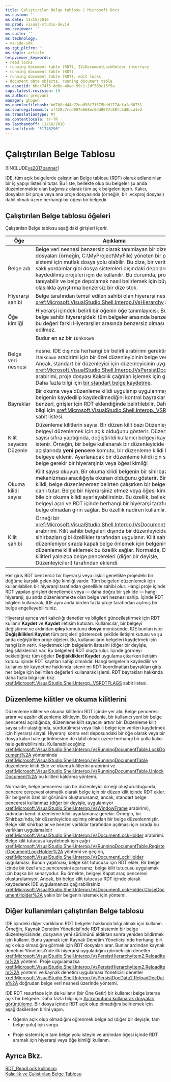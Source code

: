 ```yaml
---
title: Çalıştırılan Belge tablosu | Microsoft Docs
ms.custom: ''
ms.date: 11/15/2016
ms.prod: visual-studio-dev14
ms.reviewer: ''
ms.suite: ''
ms.technology:
- vs-ide-sdk
ms.tgt_pltfrm: ''
ms.topic: article
helpviewer_keywords:
- read locks
- running document table (RDT), IVsDocumentLockHolder interface
- running document table (RDT)
- running document table (RDT), edit locks
- document data objects, running document table
ms.assetid: bbec74f3-dd8e-48ad-99c1-2df503c15f5a
caps.latest.revision: 19
ms.author: gregvanl
manager: ghogen
ms.openlocfilehash: bd7b8cd44c72ea058f71575bdd1774efafa86731
ms.sourcegitcommit: af428c7ccd007e668ec0dd8697c88fc5d8bca1e2
ms.translationtype: MT
ms.contentlocale: tr-TR
ms.lasthandoff: 11/16/2018
ms.locfileid: "51746296"
---
```

# <a name="running-document-table"></a>Çalıştırılan Belge Tablosu
[!INCLUDE[vs2017banner](../../includes/vs2017banner.md)]

IDE, tüm açık belgelerde çalıştırılan Belge tablosu (RDT) olarak adlandırılan bir iç yapıyı listesini tutar. Bu liste, bellekte olup bu belgeler şu anda düzenlenmekte olan bağımsız olarak tüm açık belgeleri içerir. Kalıcı, dosyaları bir proje veya ana proje dosyasında (örneğin, bir .vcxproj dosyası) dahil olmak üzere herhangi bir öğeyi bir belgedir.  
  
## <a name="elements-of-the-running-document-table"></a>Çalıştırılan Belge tablosu öğeleri  
 Çalıştırılan Belge tablosu aşağıdaki girişleri içerir.  
  
|Öğe|Açıklama|  
|-------------|-----------------|  
|Belge adı|Belge veri nesnesi benzersiz olarak tanımlayan bir dize. Bu dosyaları (örneğin, C:\MyProject\MyFile) yöneten bir proje sistemi için mutlak dosya yolu olabilir. Bu dize, bir veritabanındaki saklı yordamlar gibi dosya sistemleri dışındaki depolardan kaydedilmiş projeleri için de kullanılır. Bu durumda, proje sistemi tanıyabilir ve belge depolamak nasıl belirlemek için büyük olasılıkla ayrıştırma benzersiz bir dize stok.|  
|Hiyerarşi sahibi|Belge tarafından temsil edilen sahibi olan hiyerarşi nesnesinin bir <xref:Microsoft.VisualStudio.Shell.Interop.IVsHierarchy> arabirimi.|  
|Öğe kimliği|Hiyerarşi içindeki belirli bir öğenin öğe tanımlayıcısı. Bu değer, bu belge sahibi hiyerarşideki tüm belgeler arasında benzersiz, ancak bu değeri farklı Hiyerarşiler arasında benzersiz olması garanti edilmez.|  
|Belge veri nesnesi|Budur en az bir `IUnknown`<br /><br /> nesne. IDE dışında herhangi bir belirli arabirimi gerektirmez `IUnknown` arabirimi için bir özel düzenleyicinin belge veri nesnesi. Ancak, standart bir düzenleyici için düzenleyicinin uygulaması <xref:Microsoft.VisualStudio.Shell.Interop.IVsPersistDocData2> arabirimi, proje dosyası Kalıcılık çağrıları işlemek için gereklidir. Daha fazla bilgi için [bir standart belge kaydetme](../../extensibility/internals/saving-a-standard-document.md).|  
|Bayraklar|Bir okuma veya düzenleme kilidi uygulanıp uygulanmayacağını belgenin kaydedilip kaydedilmediğini kontrol bayraklar ve benzeri, girişler için RDT eklendiğinde belirtilebilir. Daha fazla bilgi için <xref:Microsoft.VisualStudio.Shell.Interop._VSRDTFLAGS> sabit listesi.|  
|Kilit sayacını Düzenle|Düzenleme kilitlerin sayısı. Bir düzen kilit bazı Düzenleyicisi belgeyi düzenlemek için açık olduğunu gösterir. Düzenleme kilit sayısı sıfıra yaptığında, değiştirildi kullanıcı belgeyi kaydedin istenir. Örneğin, bir belge kullanarak bir düzenleyicide her açışlarında **yeni pencere** komutu, bir düzenleme kilidi RDT bu belgeye eklenir. Ayarlanacak bir düzenleme kilidi için sırayla belge gerekir bir hiyerarşiniz veya öğesi kimliği|  
|Okuma kilidi sayısı|Kilit sayısı okuyun. Bir okuma kilidi belgenin bir sihirbaz gibi bazı mekanizması aracılığıyla okunan olduğunu gösterir. Bir okuma kilidi, belge düzenlenemez belirten çalışırken bir belge RDT içinde canlı tutar. Belge bir hiyerarşiniz etmez veya öğesi kimliği olsa bile bir okuma kilidi ayarlayabilirsiniz. Bu özellik, bellekte bir belgeyi açın ve RDT içinde herhangi bir hiyerarşi tarafından ait belge olmadan girin sağlar. Bu özellik nadiren kullanılır.|  
|Kilit sahibi|Örneği bir <xref:Microsoft.VisualStudio.Shell.Interop.IVsDocumentLockHolder> arabirimi. Kilit sahibi belgeleri dışında bir düzenleyicide açıp sihirbazları gibi özellikler tarafından uygulanır. Kilit sahibi hala düzenleniyor sırada kapalı belge önlemek için belgenin bir düzenleme kilit eklemek bu özellik sağlar. Normalde, Düzen kilitleri yalnızca belge pencereleri (diğer bir deyişle, Düzenleyicileri) tarafından eklendi.|  
  
 Her giriş RDT benzersiz bir hiyerarşi veya ilişkili genellikle projedeki bir düğüme karşılık gelen öğe kimliği vardır. Tüm belgeleri düzenlemek için kullanılabilen bir hiyerarşi tarafından genellikle sahibi olur. Hangi proje içinde RDT yapılan girişleri denetlemek veya — daha doğru bir şekilde — hangi hiyerarşi, şu anda düzenlenmekte olan belge veri nesnesi sahip. İçinde RDT bilgileri kullanarak, IDE aynı anda birden fazla proje tarafından açılmış bir belge engelleyebilirsiniz.  
  
 Hiyerarşi ayrıca veri kalıcılığı denetler ve bilgileri güncelleştirmek için RDT kullanır **Kaydet** ve **Kaydet** iletişim kutuları. Kullanıcılar, bir belgeyi değiştirme ve ardından **çıkış** komutunu **dosya** menüsünde, IDE bunları ister **Değişiklikleri Kaydet** tüm projeleri gösterecek şekilde iletişim kutusu ve şu anda değiştirilen proje öğeleri. Bu, kullanıcıların belgeleri kaydetmek için hangi izin verir. Kaydetmek için belgelerin listesini (diğer bir deyişle, değişiklikleriniz var. Bu belgeleri) RDT oluşturulur. İçinde görmeyi beklediğiniz tüm öğeler **Değişiklikleri Kaydet** uygulama çıkarken iletişim kutusu içinde RDT kayıtları sahip olmalıdır. Hangi belgelerin kaydedilir ve kullanıcı bir kaydetme hakkında istenir mi RDT koordinatları bayrakları giriş her belge için belirtilen değerleri kullanarak işlemi. RDT bayrakları hakkında daha fazla bilgi için bkz. <xref:Microsoft.VisualStudio.Shell.Interop._VSRDTFLAGS> sabit listesi.  
  
## <a name="edit-locks-and-read-locks"></a>Düzenleme kilitler ve okuma kilitlerini  
 Düzenleme kilitler ve okuma kilitlerini RDT içinde yer alır. Belge penceresi artırır ve azaltır düzenleme kilitleyin. Bu nedenle, bir kullanıcı yeni bir belge penceresi açıldığında, düzenleme kilit sayacını artırır bir. Düzenleme kilit sayısı sıfır ulaştığında, sürdürülmesi veya ilişkili belge için verileri kaydetmek için hiyerarşi sinyal. Hiyerarşi sonra veri deposundaki bir öğe olarak veya bir dosya kalıcı hale getirilmesine de dahil olmak üzere herhangi bir yolla kalıcı hale getirebilirsiniz. Kullanabileceğiniz <xref:Microsoft.VisualStudio.Shell.Interop.IVsRunningDocumentTable.LockDocument%2A> yönteminde <xref:Microsoft.VisualStudio.Shell.Interop.IVsRunningDocumentTable> düzenleme kilidi Ekle ve okuma kilitlerini arabirimi ve <xref:Microsoft.VisualStudio.Shell.Interop.IVsRunningDocumentTable.UnlockDocument%2A> bu kilitleri kaldırma yöntemi.  
  
 Normalde, belge penceresi için bir düzenleyici örneği oluşturulduğunda, pencere çerçevesi otomatik olarak belge için bir düzen kilit içinde RDT ekler. Bir belgenin özel bir görünüm oluşturursanız, ancak, standart belge penceresi kullanmaz (diğer bir deyişle, uygulamıyor <xref:Microsoft.VisualStudio.Shell.Interop.IVsWindowFrame> arabirimi), ardından kendi düzenleme kilidi ayarlamanız gerekir. Örneğin, bir Sihirbazı'nda, bir düzenleyicide açılmış olmadan bir belge düzenlenmiştir. Belge kilit sihirbazlar ve benzer varlıklar tarafından açılması için sırada bu varlıkları uygulamalıdır <xref:Microsoft.VisualStudio.Shell.Interop.IVsDocumentLockHolder> arabirimi. Belge kilit tutucusu kaydetmek için çağrı <xref:Microsoft.VisualStudio.Shell.Interop.IVsRunningDocumentTable.RegisterDocumentLockHolder%2A> yöntemi ve geçirin, <xref:Microsoft.VisualStudio.Shell.Interop.IVsDocumentLockHolder> uygulaması. Bunun yapılması, belge kilit tutucusu için RDT ekler. Bir belge içinde bir özel araç penceresini açarsanız, belge kilit tutucusu uygulamak için başka bir senaryodur. Bu örnekte, belgeyi Kapat araç penceresi oluşturulamıyor. Ancak, bir belge kilit tutucusu RDT içinde olarak kaydederek IDE uygulamanıza çağırabilirsiniz <xref:Microsoft.VisualStudio.Shell.Interop.IVsDocumentLockHolder.CloseDocumentHolder%2A> yakın bir belgenin istemek için yöntemi.  
  
## <a name="other-uses-of-the-running-document-table"></a>Diğer kullanımları çalıştırılan Belge tablosu  
 IDE içindeki diğer varlıkların RDT belgeler hakkında bilgi almak için kullanın. Örneğin, Kaynak Denetim Yöneticisi'nde RDT sistemin bir belge düzenleyicisinde, dosyanın yeni sürümünü aldıktan sonra yeniden bildirmek için kullanır. Bunu yapmak için Kaynak Denetim Yöneticisi'nde herhangi biri açık olup olmadığını görmek için RDT dosyaları arar. Bunlar ardından kaynak denetimi Yöneticisi'nde ilk hiyerarşi uyguladığını görmek için denetler <xref:Microsoft.VisualStudio.Shell.Interop.IVsPersistHierarchyItem2.ReloadItem%2A> yöntemi. Proje uygulamazsa <xref:Microsoft.VisualStudio.Shell.Interop.IVsPersistHierarchyItem2.ReloadItem%2A> yöntemi ve kaynak denetim uygulaması Yöneticisi denetler <xref:Microsoft.VisualStudio.Shell.Interop.IVsPersistDocData2.ReloadDocData%2A> doğrudan belge veri nesnesi üzerinde yöntemi.  
  
 IDE RDT resurface için de kullanır (bir Öne Getir) bir kullanıcı belge isterse açık bir belgede. Daha fazla bilgi için [Aç komutunu kullanarak dosyaları görüntüleme](../../extensibility/internals/displaying-files-by-using-the-open-file-command.md). Bir dosya içinde RDT açık olup olmadığını belirlemek için aşağıdakilerden birini yapın.  
  
-   Öğenin açık olup olmadığını öğrenmek belge ad (diğer bir deyişle, tam belge yolu) için sorgu.  
  
-   Proje sistemi için tam belge yolu isteyin ve ardından öğesi içinde RDT aramak için hiyerarşi veya öğe kimliği kullanın.  
  
## <a name="see-also"></a>Ayrıca Bkz.  
 [RDT_ReadLock kullanımı](../../extensibility/internals/rdt-readlock-usage.md)   
 [Kalıcılık ve Çalıştırılan Belge Tablosu](../../extensibility/internals/persistence-and-the-running-document-table.md)


